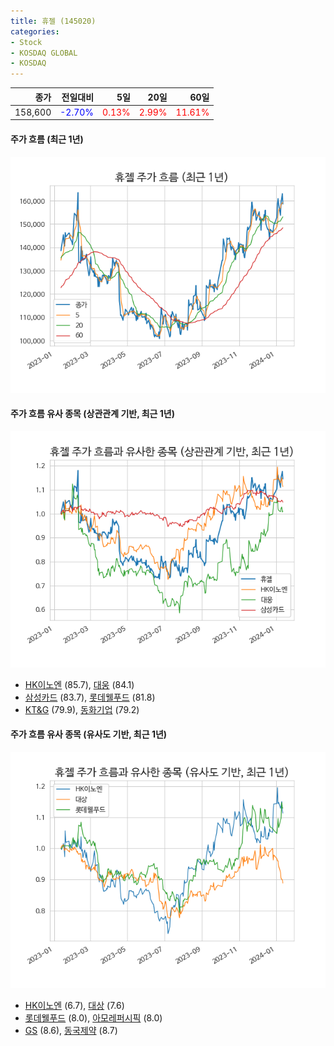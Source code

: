 ```yaml
---
title: 휴젤 (145020)
categories:
- Stock
- KOSDAQ GLOBAL
- KOSDAQ
---
```


|종가|전일대비|5일|20일|60일|
|---:|-------:|--:|---:|---:|
|158,600|<span style="color: blue">-2.70%</span>|<span style="color: red">0.13%</span>|<span style="color: red">2.99%</span>|<span style="color: red">11.61%</span>|

<!-- more -->

#### 주가 흐름 (최근 1년)
![145020](/assets/images/stock/145020.png)


#### 주가 흐름 유사 종목 (상관관계 기반, 최근 1년)
![145020](/assets/images/stock/145020_corr.png)
- [HK이노엔](/195940/) (85.7), [대웅](/003090/) (84.1)
- [삼성카드](/029780/) (83.7), [롯데웰푸드](/280360/) (81.8)
- [KT&G](/033780/) (79.9), [동화기업](/025900/) (79.2)


#### 주가 흐름 유사 종목 (유사도 기반, 최근 1년)
![145020](/assets/images/stock/145020_sim.png)
- [HK이노엔](/195940/) (6.7), [대상](/001680/) (7.6)
- [롯데웰푸드](/280360/) (8.0), [아모레퍼시픽](/090430/) (8.0)
- [GS](/078930/) (8.6), [동국제약](/086450/) (8.7)
